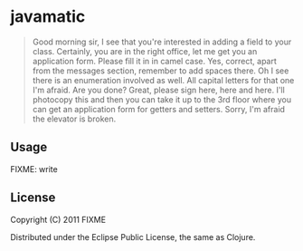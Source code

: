 # javamatic

> Good morning sir, I see that you're interested in adding a field to your class. Certainly, you are in the right office, let me get you an application form. Please fill it in in camel case. Yes, correct, apart from the messages section, remember to add spaces there. Oh I see there is an enumeration involved as well. All capital letters for that one I'm afraid. Are you done? Great, please sign here, here and here. I'll photocopy this and then you can take it up to the 3rd floor where you can get an application form for getters and setters. Sorry, I'm afraid the elevator is broken.

## Usage

FIXME: write

## License

Copyright (C) 2011 FIXME

Distributed under the Eclipse Public License, the same as Clojure.
